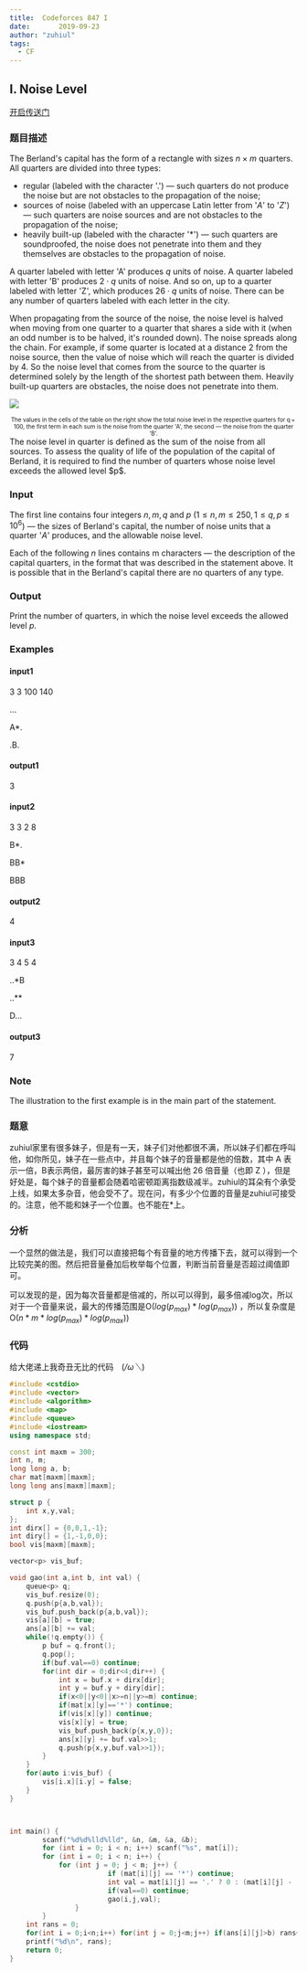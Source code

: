 ```yaml
---
title: 	Codeforces 847 I
date:		2019-09-23
author:	"zuhiul" 
tags:
  - CF
---
```


## I. Noise Level

[开启传送门](http://codeforces.com/problemset/problem/847/I)

<!-- more -->

### 题目描述

The Berland's capital has the form of a rectangle with sizes $n × m$ quarters. All quarters are divided into three types:

- regular (labeled with the character '.') — such quarters do not produce the noise but are not obstacles to the propagation of the noise;
- sources of noise (labeled with an uppercase Latin letter from '$A$' to '$Z$') — such quarters are noise sources and are not obstacles to the propagation of the noise;
- heavily built-up (labeled with the character '$*$') — such quarters are soundproofed, the noise does not penetrate into them and they themselves are obstacles to the propagation of noise.

A quarter labeled with letter 'A' produces $q$ units of noise. A quarter labeled with letter 'B' produces $2\cdot q$ units of noise. And so on, up to a quarter labeled with letter 'Z', which produces $26\cdot q$ units of noise. There can be any number of quarters labeled with each letter in the city.

When propagating from the source of the noise, the noise level is halved when moving from one quarter to a quarter that shares a side with it (when an odd number is to be halved, it's rounded down). The noise spreads along the chain. For example, if some quarter is located at a distance $2$ from the noise source, then the value of noise which will reach the quarter is divided by $4$. So the noise level that comes from the source to the quarter is determined solely by the length of the shortest path between them. Heavily built-up quarters are obstacles, the noise does not penetrate into them.

![](http://codeforces.com/predownloaded/5a/7c/5a7cae99652db48cf802c68f3c82351b4084d138.png)

<center><font size=1>The values in the cells of the table on the right show the total noise level in the respective quarters for q = 100, the first term in each sum is the noise from the quarter 'A', the second — the noise from the quarter 'B'.</font></center>
The noise level in quarter is defined as the sum of the noise from all sources. To assess the quality of life of the population of the capital of Berland, it is required to find the number of quarters whose noise level exceeds the allowed level $p$.

### Input

The first line contains four integers $n, m, q$ and $p$ ($1 ≤ n, m ≤ 250, 1 ≤ q, p ≤ 10^6$) — the sizes of Berland's capital, the number of noise units that a quarter '$A$' produces, and the allowable noise level.

Each of the following $n$ lines contains m characters — the description of the capital quarters, in the format that was described in the statement above. It is possible that in the Berland's capital there are no quarters of any type.

### Output

Print the number of quarters, in which the noise level exceeds the allowed level $p$.

### Examples

#### input1

3 3 100 140

...

A*.

.B.

#### output1

3

#### input2

3 3 2 8

B*.

BB*

BBB

#### output2

4

#### input3

3 4 5 4

..*B

..**

D...

#### output3

7

### Note

The illustration to the first example is in the main part of the statement.

### 题意

zuhiul家里有很多妹子，但是有一天，妹子们对他都很不满，所以妹子们都在呼叫他，如你所见，妹子在一些点中，并且每个妹子的音量都是他的倍数，其中 A 表示一倍，B表示两倍，最厉害的妹子甚至可以喊出他 26 倍音量（也即 Z ），但是好处是，每个妹子的音量都会随着哈密顿距离指数级减半。zuhiul的耳朵有个承受上线，如果太多杂音，他会受不了。现在问，有多少个位置的音量是zuhiul可接受的。注意，他不能和妹子一个位置。也不能在*上。

### 分析

一个显然的做法是，我们可以直接把每个有音量的地方传播下去，就可以得到一个比较完美的图。然后把音量叠加后枚举每个位置，判断当前音量是否超过阈值即可。

可以发现的是，因为每次音量都是倍减的，所以可以得到，最多倍减log次，所以对于一个音量来说，最大的传播范围是O($log(p_{max})*log(p_{max})$) ，所以复杂度是O($n*m*log(p_{max})*log(p_{max})$)


### 代码

给大佬递上我奇丑无比的代码　(*/ω＼*)

```cpp
#include <cstdio>
#include <vector>
#include <algorithm>
#include <map>
#include <queue>
#include <iostream>
using namespace std;

const int maxm = 300;
int n, m;
long long a, b;
char mat[maxm][maxm];
long long ans[maxm][maxm];

struct p {
	int x,y,val;
};
int dirx[] = {0,0,1,-1};
int diry[] = {1,-1,0,0};
bool vis[maxm][maxm];

vector<p> vis_buf;

void gao(int a,int b, int val) {
	queue<p> q;
	vis_buf.resize(0);
	q.push(p{a,b,val});
	vis_buf.push_back(p{a,b,val});
	vis[a][b] = true;
	ans[a][b] += val;
	while(!q.empty()) {
		p buf = q.front();
		q.pop();
		if(buf.val==0) continue;
		for(int dir = 0;dir<4;dir++) {
			int x = buf.x + dirx[dir];
			int y = buf.y + diry[dir];
			if(x<0||y<0||x>=n||y>=m) continue;
			if(mat[x][y]=='*') continue;
			if(vis[x][y]) continue;
			vis[x][y] = true;
			vis_buf.push_back(p{x,y,0});
			ans[x][y] += buf.val>>1;
			q.push(p{x,y,buf.val>>1});
		}
	}
	for(auto i:vis_buf) {
		vis[i.x][i.y] = false;
	}
}



int main() {
		scanf("%d%d%lld%lld", &n, &m, &a, &b);
		for (int i = 0; i < n; i++) scanf("%s", mat[i]);
		for (int i = 0; i < n; i++) {
			for (int j = 0; j < m; j++) {
						if (mat[i][j] == '*') continue;
						int val = mat[i][j] == '.' ? 0 : (mat[i][j] - 'A' + 1) * a;
						if(val==0) continue;
						gao(i,j,val);
				}
		}
	int rans = 0;
	for(int i = 0;i<n;i++) for(int j = 0;j<m;j++) if(ans[i][j]>b) rans++;
	printf("%d\n", rans);
	return 0;
}
```
